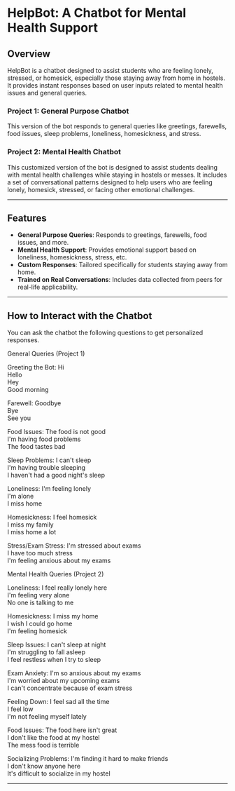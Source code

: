 # HelpBot: A Chatbot for Mental Health Support

## Overview

HelpBot is a chatbot designed to assist students who are feeling lonely, stressed, or homesick, especially those staying away from home in hostels. It provides instant responses based on user inputs related to mental health issues and general queries.

### Project 1: General Purpose Chatbot
This version of the bot responds to general queries like greetings, farewells, food issues, sleep problems, loneliness, homesickness, and stress.

### Project 2: Mental Health Chatbot
This customized version of the bot is designed to assist students dealing with mental health challenges while staying in hostels or messes. It includes a set of conversational patterns designed to help users who are feeling lonely, homesick, stressed, or facing other emotional challenges.

---

## Features

- **General Purpose Queries**: Responds to greetings, farewells, food issues, and more.
- **Mental Health Support**: Provides emotional support based on loneliness, homesickness, stress, etc.
- **Custom Responses**: Tailored specifically for students staying away from home.
- **Trained on Real Conversations**: Includes data collected from peers for real-life applicability.

---

## How to Interact with the Chatbot

You can ask the chatbot the following questions to get personalized responses.

General Queries (Project 1)

Greeting the Bot:
Hi  
Hello  
Hey  
Good morning  

Farewell:
Goodbye  
Bye  
See you  

Food Issues:
The food is not good  
I'm having food problems  
The food tastes bad  

Sleep Problems:
I can't sleep  
I'm having trouble sleeping  
I haven't had a good night's sleep  

Loneliness:
I'm feeling lonely  
I'm alone  
I miss home  

Homesickness:
I feel homesick  
I miss my family  
I miss home a lot  

Stress/Exam Stress:
I'm stressed about exams  
I have too much stress  
I'm feeling anxious about my exams  

Mental Health Queries (Project 2)

Loneliness:
I feel really lonely here  
I'm feeling very alone  
No one is talking to me  

Homesickness:
I miss my home  
I wish I could go home  
I'm feeling homesick  

Sleep Issues:
I can't sleep at night  
I'm struggling to fall asleep  
I feel restless when I try to sleep  

Exam Anxiety:
I'm so anxious about my exams  
I'm worried about my upcoming exams  
I can't concentrate because of exam stress  

Feeling Down:
I feel sad all the time  
I feel low  
I'm not feeling myself lately  

Food Issues:
The food here isn't great  
I don't like the food at my hostel  
The mess food is terrible  

Socializing Problems:
I'm finding it hard to make friends  
I don't know anyone here  
It's difficult to socialize in my hostel  


---

